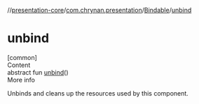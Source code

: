 //[presentation-core](../../../index.md)/[com.chrynan.presentation](../index.md)/[Bindable](index.md)/[unbind](unbind.md)



# unbind  
[common]  
Content  
abstract fun [unbind](unbind.md)()  
More info  


Unbinds and cleans up the resources used by this component.

  



